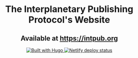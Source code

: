 <h1 align="center">The Interplanetary Publishing Protocol's Website</h1>

<h2 align="center">Available at <a href="https://interplanetary.pub">https://intpub.org</a></h2>

<p align="center">
<a href="https://www.11ty.dev/">
<img src="https://img.shields.io/badge/-made%20with%2011ty-red?style=flat-square&logo=eleventy" alt="Built with Hugo" />
</a>
<a href="https://netlify.com">
<img src="https://img.shields.io/netlify/da5ca139-2eb3-40cf-bd81-8ac32353b3f0?label=Netlify%20deploy&style=flat&logo=netlify" alt="Netlify deploy status" />
</a>
</p>
